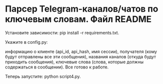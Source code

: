 # Парсер Telegram-каналов/чатов по ключевым словам. Файл README

Установите зависимости: pip install -r requirements.txt.

Укажите в config.py:

информацию о клиенте (api_id, api_hash, имя сессии),
получателя (кому будут отправлены все эти сообщения),
названия каналов (откуда будут приходить сообщения),
ключевые слова (слова, которые должны содержаться в сообщении).
Все готово к работе.

Теперь запустите: python script4.py.
